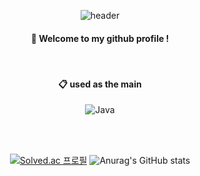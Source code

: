 <div align=center>
 
![header](https://capsule-render.vercel.app/api?type=Waving&color=166660&animation=fadeIn&height=300&text=KSG_Github)


####  :wave: Welcome to my github profile !

<br/>

####  :clipboard: used as the main
 ![Java](https://img.shields.io/badge/Java-007396.svg?&style=for-the-badge&logo=Java&logoColor=white)

<br/>
<br/>

[![Solved.ac
프로필](http://mazassumnida.wtf/api/v2/generate_badge?boj=ksg1227)](https://solved.ac/ksg1227) ![Anurag's GitHub stats](https://github-readme-stats.vercel.app/api?username=ksg1227&show_icons=true&theme=default)

</div>




<!--
**ksg1227/ksg1227** is a ✨ _special_ ✨ repository because its `README.md` (this file) appears on your GitHub profile.


Here are some ideas to get you started:

- 🔭 I’m currently working on ...
- 🌱 I’m currently learning ...
- 👯 I’m looking to collaborate on ...
- 🤔 I’m looking for help with ...
- 💬 Ask me about ...
- 📫 How to reach me: ...
- 😄 Pronouns: ...
- ⚡ Fun fact: ...
-->
